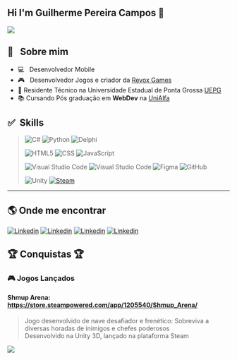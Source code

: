 ## Hi I'm Guilherme Pereira Campos :space_invader:
![](https://komarev.com/ghpvc/?username=guilhermexpc&color=006bed)

## :robot: &nbsp; Sobre mim 
- :computer: &nbsp; Desenvolvedor Mobile
- :video_game: &nbsp; Desenvolvedor Jogos e criador da <a href="https://store.steampowered.com/curator/36621295">Revox Games</a>
- :briefcase: Residente Técnico na  Universidade Estadual de Ponta Grossa <a href="https://www.uepg.br/">UEPG</a> 
- :books: Cursando Pós graduação em **WebDev** na <a href="https://webdev.alfaumuarama.edu.br/"> UniAlfa</a>

## :white_check_mark: &nbsp;Skills

>![C#](https://img.shields.io/badge/-CSharp-373737?style=flat&logo=csharp&labelColor=373737&color=026F9A)
![Python](https://img.shields.io/badge/-Python-373737?style=flat&logo=python&logoColor=white&labelColor=373737&color=026F9A)
![Delphi](https://img.shields.io/badge/-Delphi-373737?style=flat&logo=delphi&logoColor=white&labelColor=373737&color=026F9A)
>
>![HTML5](https://img.shields.io/badge/-HTML5-373737?style=flat&logo=HTML5&labelColor=373737&color=026F9A)
![CSS](https://img.shields.io/badge/-CSS-373737?style=flat&logo=CSS3&labelColor=373737&color=026F9A&logoColor=00A5E7)
![JavaScript](https://img.shields.io/badge/-JavaScript-333737373333?style=flat&logo=javascript&labelColor=373737&color=026F9A)
>
>![Visual Studio Code](https://img.shields.io/badge/-Visual%20Studio-373737?style=flat&logo=visual-studio-code&labelColor=373737&color=026F9A)
>![Visual Studio Code](https://img.shields.io/badge/-Pycharm-373737?style=flat&logo=pycharm&labelColor=373737&color=026F9A)
![Figma](https://img.shields.io/badge/-Figma-373737?style=flat&logo=figma&labelColor=373737&color=026F9A)
![GitHub](https://img.shields.io/badge/-GitHub-373737?style=flat&logo=github&labelColor=373737&color=026F9A)
>
>![Unity](https://img.shields.io/badge/-Unity-373737?style=flat&logo=unity&labelColor=373737&color=026F9A)
[![Steam](https://img.shields.io/badge/-Steam%20Dev-373737?style=flat&logo=steam&labelColor=373737&color=026F9A)](https://store.steampowered.com/curator/36621295)
***
## :earth_americas: Onde me encontrar
[![Linkedin](https://img.shields.io/badge/LinkedIn-0077B5?style=for-the-badge&logo=linkedin&logoColor=white)](#)
[![Linkedin](https://img.shields.io/badge/<GuilhermeXPC>-%231DA1F2.svg?style=for-the-badge&logo=Twitter&logoColor=white)](https://twitter.com/GuilhermeXPC)
[![Linkedin](https://img.shields.io/badge/Revox%20Games-%23000000.svg?style=for-the-badge&logo=steam&logoColor=white)](https://store.steampowered.com/curator/36621295)
[![Linkedin](https://img.shields.io/badge/<Revox%20Games>-%231DA1F2.svg?style=for-the-badge&logo=Twitter&logoColor=white)](https://twitter.com/RevoxGames)

## :trophy: Conquistas :trophy:
### 🎮 Jogos Lançados
#### **Shmup Arena**: https://store.steampowered.com/app/1205540/Shmup_Arena/
> Jogo desenvolvido de nave desafiador e frenético: Sobreviva a diversas horadas de inimigos e chefes poderosos <br/>
> Desenvolvido na Unity 3D, lançado na plataforma Steam

![](https://github-readme-stats.vercel.app/api?username=guilhermexpc&theme=react)



<!--
**guilhermexpc/guilhermexpc** is a ✨ _special_ ✨ repository because its `README.md` (this file) appears on your GitHub profile.

Here are some ideas to get you started:

- 🔭 I’m currently working on ...
- 🌱 I’m currently learning ...
- 👯 I’m looking to collaborate on ...
- 🤔 I’m looking for help with ...
- 💬 Ask me about ...
- 📫 How to reach me: ...
- 😄 Pronouns: ...
- ⚡ Fun fact: ...
-->
